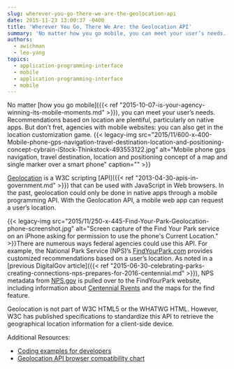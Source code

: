 ```yaml
---
slug: wherever-you-go-there-we-are-the-geolocation-api
date: 2015-11-23 13:00:37 -0400
title: 'Wherever You Go, There We Are: the Geolocation API'
summary: 'No matter how you go mobile, you can meet your user’s needs. Recommendations based on location are plentiful, particularly on native apps. But don’t fret, agencies with mobile websites: you can also get in the location customization game. Geolocation is a W3C scripting API that can be used with JavaScript in Web browsers. In the'
authors:
  - awichman
  - leo-yang
topics:
  - application-programming-interface
  - mobile
  - application-programming-interface
  - mobile
---
```


No matter [how you go mobile]({{< ref "2015-10-07-is-your-agency-winning-its-mobile-moments.md" >}}), you can meet your user’s needs. Recommendations based on location are plentiful, particularly on native apps. But don’t fret, agencies with mobile websites: you can also get in the location customization game. {{< legacy-img src="2015/11/600-x-400-Mobile-phone-gps-navigation-travel-destination-location-and-positioning-concept-cybrain-iStock-Thinkstock-493553122.jpg" alt="Mobile phone gps navigation, travel destination, location and positioning concept of a map and single marker over a smart phone" caption="" >}}

[Geolocation](http://dev.w3.org/geo/api/spec-source.html) is a W3C scripting [API]({{< ref "2013-04-30-apis-in-government.md" >}}) that can be used with JavaScript in Web browsers. In the past, geolocation could only be done in native apps through a mobile programming API. With the Geolocation API, a mobile web app can request a user’s location.

{{< legacy-img src="2015/11/250-x-445-Find-Your-Park-Geolocation-phone-screenshot.jpg" alt="Screen capture of the Find Your Park service on an iPhone asking for permission to use the phone's Current Location." >}}There are numerous ways federal agencies could use this API. For example, the National Park Service (NPS)’s [FindYourPark.com](http://findyourpark.com/find) provides customized recommendations based on a user’s location. As noted in a [previous DigitalGov article]({{< ref "2015-06-30-celebrating-parks-creating-connections-nps-prepares-for-2016-centennial.md" >}}), NPS metadata from [NPS.gov](http://www.nps.gov/index.htm) is pulled over to the FindYourPark website, including information about [Centennial Rvents](http://findyourpark.com/find#centennial_events) and the maps for the find feature.

Geolocation is not part of W3C HTML5 or the WHATWG HTML. However, W3C has published specifications to standardize this API to retrieve the geographical location information for a client-side device.

Additional Resources:

  * [Coding examples for developers](http://www.w3schools.com/HTML/html5_geolocation.asp)
  * [Geolocation API browser compatibility chart](http://caniuse.com/#feat=geolocation)
